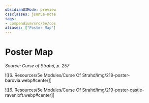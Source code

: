```yaml
---
obsidianUIMode: preview
cssclasses: json5e-note
tags:
- compendium/src/5e/cos
aliases: ["Poster Map"]
---
```

# Poster Map
*Source: Curse of Strahd, p. 257* 

![[6. Resources/5e Modules/Curse Of Strahd/img/218-poster-barovia.webp#center]]

![[6. Resources/5e Modules/Curse Of Strahd/img/219-poster-castle-ravenloft.webp#center]]